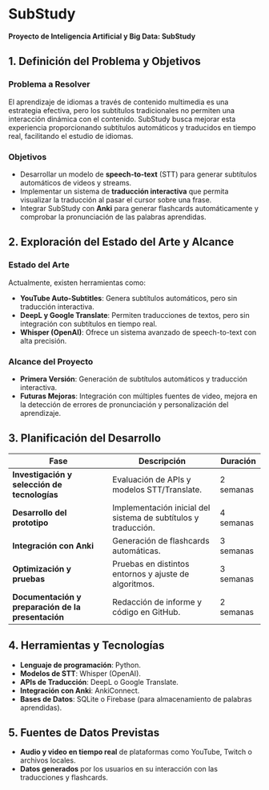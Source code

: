 # SubStudy

**Proyecto de Inteligencia Artificial y Big Data: SubStudy**

## 1. Definición del Problema y Objetivos

### Problema a Resolver
El aprendizaje de idiomas a través de contenido multimedia es una estrategia efectiva, pero los subtítulos tradicionales no permiten una interacción dinámica con el contenido. SubStudy busca mejorar esta experiencia proporcionando subtítulos automáticos y traducidos en tiempo real, facilitando el estudio de idiomas.

### Objetivos
- Desarrollar un modelo de **speech-to-text** (STT) para generar subtítulos automáticos de videos y streams.
- Implementar un sistema de **traducción interactiva** que permita visualizar la traducción al pasar el cursor sobre una frase.
- Integrar SubStudy con **Anki** para generar flashcards automáticamente y comprobar la pronunciación de las palabras aprendidas.

## 2. Exploración del Estado del Arte y Alcance

### Estado del Arte
Actualmente, existen herramientas como:
- **YouTube Auto-Subtitles**: Genera subtítulos automáticos, pero sin traducción interactiva.
- **DeepL y Google Translate**: Permiten traducciones de textos, pero sin integración con subtítulos en tiempo real.
- **Whisper (OpenAI)**: Ofrece un sistema avanzado de speech-to-text con alta precisión.

### Alcance del Proyecto
- **Primera Versión**: Generación de subtítulos automáticos y traducción interactiva.
- **Futuras Mejoras**: Integración con múltiples fuentes de video, mejora en la detección de errores de pronunciación y personalización del aprendizaje.

## 3. Planificación del Desarrollo

| Fase | Descripción | Duración |
|---|---|---|
| **Investigación y selección de tecnologías** | Evaluación de APIs y modelos STT/Translate. | 2 semanas |
| **Desarrollo del prototipo** | Implementación inicial del sistema de subtítulos y traducción. | 4 semanas |
| **Integración con Anki** | Generación de flashcards automáticas. | 3 semanas |
| **Optimización y pruebas** | Pruebas en distintos entornos y ajuste de algoritmos. | 3 semanas |
| **Documentación y preparación de la presentación** | Redacción de informe y código en GitHub. | 2 semanas |

## 4. Herramientas y Tecnologías

- **Lenguaje de programación**: Python.
- **Modelos de STT**: Whisper (OpenAI).
- **APIs de Traducción**: DeepL o Google Translate.
- **Integración con Anki**: AnkiConnect.
- **Bases de Datos**: SQLite o Firebase (para almacenamiento de palabras aprendidas).

## 5. Fuentes de Datos Previstas

- **Audio y video en tiempo real** de plataformas como YouTube, Twitch o archivos locales.
- **Datos generados** por los usuarios en su interacción con las traducciones y flashcards.
